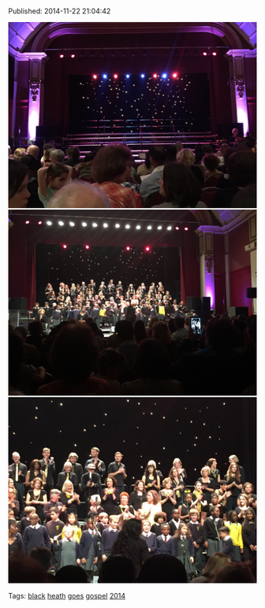 
# 

Published: 2014-11-22 21:04:42

![](103308570702-0.jpg)
![](103308570702-1.jpg)
![](103308570702-2.jpg)

Tags: [black](tag-black.md) [heath](tag-heath.md) [goes](tag-goes.md) [gospel](tag-gospel.md) [2014](tag-2014.md)
